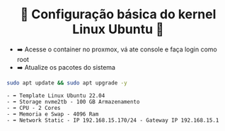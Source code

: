 <h1 align="center">🚀 Configuração básica do kernel Linux Ubuntu 🚀</h1> 


- ➡️ Acesse o container no proxmox, vá ate console e faça login como root
- ➡️ Atualize os pacotes do sistema

```bash
sudo apt update && sudo apt upgrade -y
```


    - ➡️ Template Linux Ubuntu 22.04
    - ➡️ Storage nvme2tb - 100 GB Armazenamento    
    - ➡️ CPU - 2 Cores 
    - ➡️ Memoria e Swap - 4096 Ram
    - ➡️ Network Static - IP 192.168.15.170/24 - Gateway IP 192.168.15.1